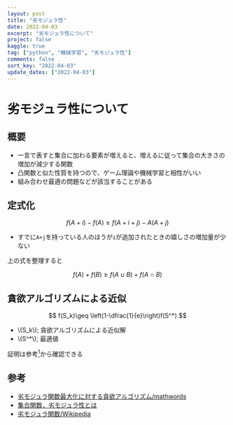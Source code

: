 ```yaml
---
layout: post
title: "劣モジュラ性"
date: 2022-04-03
excerpt: "劣モジュラ性について"
project: false
kaggle: true
tag: ["python", "機械学習", "劣モジュラ性"]
comments: false
sort_key: "2022-04-03"
update_dates: ["2022-04-03"]
---
```


# 劣モジュラ性について

## 概要
 - 一言で表すと集合に加わる要素が増えると、増えるに従って集合の大きさの増加が減少する関数
 - 凸関数と似た性質を持つので、ゲーム理論や機械学習と相性がいい
 - 組み合わせ最適の問題などが該当することがある

## 定式化

$$
f(A + i) - f(A) \geq f(A + i + j) - A(A + j)
$$
 - すでに`A+j`を持っている人のほうが`i`が追加されたときの嬉しさの増加量が少ない

上の式を整理すると

$$
f(A) + f(B) \geq f(A \cup B) + f(A \cap B)
$$

## 貪欲アルゴリズムによる近似

$$
f(S_k)\geq \left(1-\dfrac{1}{e}\right)f(S^*)
$$
 - \\(S_k\\); 貪欲アルゴリズムによる近似解
 - \\(S^*\\); 最適値

証明は参考[<sup>1</sup>](#ref1)から確認できる


## 参考
 - <a id="ref1" href="https://mathwords.net/retumozura">劣モジュラ関数最大化に対する貪欲アルゴリズム/mathwords</a>
 - [集合関数，劣モジュラ性とは](https://manabitimes.jp/math/1114)
 - [劣モジュラ関数/Wikipedia](https://ja.wikipedia.org/wiki/%E5%8A%A3%E3%83%A2%E3%82%B8%E3%83%A5%E3%83%A9%E9%96%A2%E6%95%B0)
